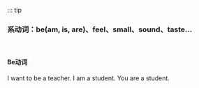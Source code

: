::: tip

### 系动词：be(am, is, are)、feel、small、sound、taste...

<br>

#### Be动词

I want to be a teacher.
I am a student.
You are a student.

